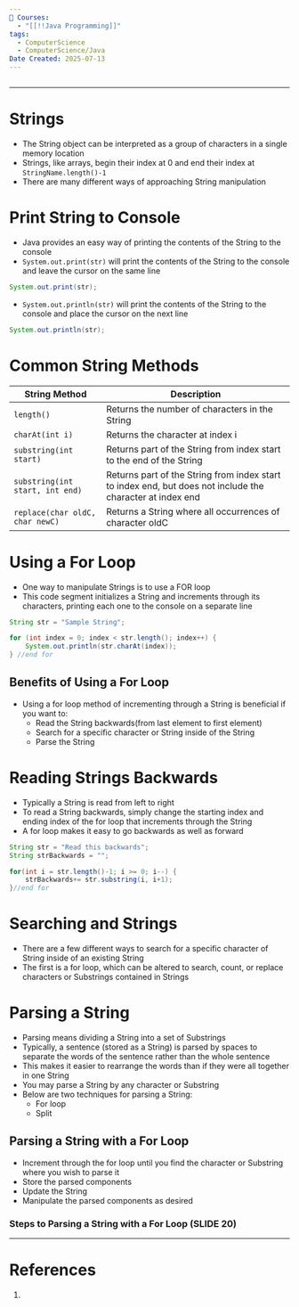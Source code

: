 ```yaml
---
📕 Courses:
  - "[[!!Java Programming]]"
tags:
  - ComputerScience
  - ComputerScience/Java
Date Created: 2025-07-13
---
```

```table-of-contents
```
---
# Strings
- The String object can be interpreted as a group of characters in a single memory location
- Strings, like arrays, begin their index at 0 and end their index at `StringName.length()-1`
- There are many different ways of approaching String manipulation

# Print String to Console
- Java provides an easy way of printing the contents of the String to the console
- `System.out.print(str)` will print the contents of the String to the console and leave the cursor on the same line
```java
System.out.print(str);
```
- `System.out.println(str)` will print the contents of the String to the console and place the cursor on the next line
```java
System.out.println(str);
```

# Common String Methods

| **String Method**               | **Description**                                                                                           |
| ------------------------------- | --------------------------------------------------------------------------------------------------------- |
| `length()`                      | Returns the number of characters in the String                                                            |
| `charAt(int i)`                 | Returns the character at index i                                                                          |
| `substring(int start)`          | Returns part of the String from index start to the end of the String                                      |
| `substring(int start, int end)` | Returns part of the String from index start to index end, but does not include the character at index end |
| `replace(char oldC, char newC)` | Returns a String where all occurrences of character oldC                                                  |
# Using a For Loop
- One way to manipulate Strings is to use a FOR loop
- This code segment initializes a String and increments through its characters, printing each one to the console on a separate line
```java
String str = "Sample String";

for (int index = 0; index < str.length(); index++) {
	System.out.println(str.charAt(index));
} //end for
```
## Benefits of Using a For Loop
- Using a for loop method of incrementing through a String is beneficial if you want to:
	- Read the String backwards(from last element to first element)
	- Search for a specific character or String inside of the String
	- Parse the String
# Reading Strings Backwards
- Typically a String is read from left to right
- To read a String backwards, simply change the starting index and ending index of the for loop that increments through the String
- A for loop makes it easy to go backwards as well as forward
```java
String str = "Read this backwards";
String strBackwards = "";

for(int i = str.length()-1; i >= 0; i--) {
	strBackwards+= str.substring(i, i+1);
}//end for
```
# Searching and Strings
- There are a few different ways to search for a specific character of String inside of an existing String
- The first is a for loop, which can be altered to search, count, or replace characters or Substrings contained in Strings

# Parsing a String
- Parsing means dividing a String into a set of Substrings
- Typically, a sentence (stored as a String) is parsed by spaces to separate the words of the sentence rather than the whole sentence
- This makes it easier to rearrange the words than if they were all together in one String
- You may parse a String by any character or Substring
- Below are two techniques for parsing a String:
	- For loop
	- Split
## Parsing a String with a For Loop
- Increment through the for loop until you find the character or Substring where you wish to parse it
- Store the parsed components
- Update the String 
- Manipulate the parsed components as desired
### Steps to Parsing a String with a For Loop (SLIDE 20)
---
# References
1. 